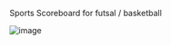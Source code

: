 Sports Scoreboard for futsal / basketball

![image](https://github.com/user-attachments/assets/73a29bcc-a588-4c9e-b4c5-f926406fcf5c)
